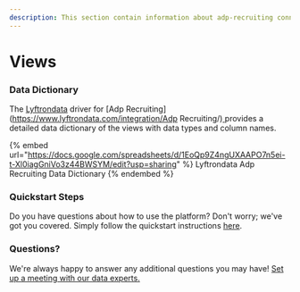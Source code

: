 ```yaml
---
description: This section contain information about adp-recruiting connector views information
---
```


# Views

### Data Dictionary

The [Lyftrondata](https://www.lyftrondata.com/) driver for [Adp Recruiting](https://www.lyftrondata.com/integration/Adp Recruiting/)[ ](https://www.lyftrondata.com/integration/adp-recruiting/)provides a detailed data dictionary of the views with data types and column names.

{% embed url="https://docs.google.com/spreadsheets/d/1EoQp9Z4ngUXAAPO7n5ei-t-Xl0iagGniVo3z44BWSYM/edit?usp=sharing" %}
Lyftrondata Adp Recruiting Data Dictionary
{% endembed %}

### Quickstart Steps

Do you have questions about how to use the platform? Don't worry; we've got you covered. Simply follow the quickstart instructions [here](../../../../quickstart-steps.md).

### Questions? <a href="#questions" id="questions"></a>

We're always happy to answer any additional questions you may have! [Set up a meeting with our data experts.](https://www.lyftrondata.com/book-a-meeting/)



